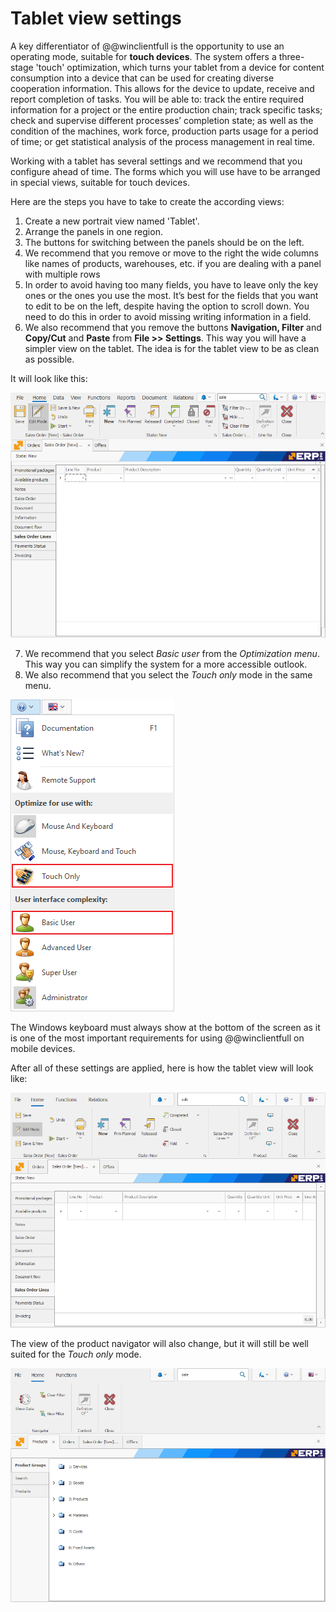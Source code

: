 # Tablet view settings

A key differentiator of @@winclientfull is the opportunity to use an operating mode, suitable for <b>touch devices</b>. The system offers a three-stage 'touch' optimization, which turns your tablet from a device for content consumption into a device that can be used for creating diverse cooperation information. This allows for the device to update, receive and report completion of tasks. You will be able to: track the entire required information for a project or the entire production chain; track specific tasks; check and supervise different processes’ completion state; as well as the condition of the machines, work force, production parts usage for a period of time; or get statistical analysis of the process management in real time.

Working with a tablet has several settings and we recommend that you configure ahead of time. The forms which you will use have to be arranged in special views, suitable for touch devices.    

Here are the steps you have to take to create the according views:

1.	Create a new portrait view named 'Tablet'.
2.	Arrange the panels in one region.
3.	The buttons for switching between the panels should be on the left.
4.	We recommend that you remove or move to the right the wide columns like names of products, warehouses, etc. if you are dealing with a panel with multiple rows
5.	In order to avoid having too many fields, you have to leave only the key ones or the ones you use the most. It’s best for the fields that you want to edit to be on the left, despite having the option to scroll down. You need to do this in order to avoid missing writing information in a field.
6.	We also recommend that you remove the buttons **Navigation, Filter** and **Copy/Cut** and **Paste** from <b>File >> Settings</b>. This way you will have a simpler view on the tablet. The idea is for the tablet view to be as clean as possible.    

It will look like this:

![Tablet view](pictures/tablet-view.png)
 
7.	We recommend that you select *Basic user* from the *Optimization menu*. This way you can simplify the system for a more accessible outlook.
8.	We also recommend that you select the *Touch only* mode in the same menu.

![Optimization](pictures/optimization.png)
 
The Windows keyboard must always show at the bottom of the screen as it is one of the most important requirements for using @@winclientfull on mobile devices.

After all of these settings are applied, here is how the tablet view will look like:

![Sales tablet view](pictures/sales-tablet-view.png)
 
The view of the product navigator will also change, but it will still be well suited for the *Touch only* mode. 

![Products tablet view](pictures/products-tablet-view.png)
